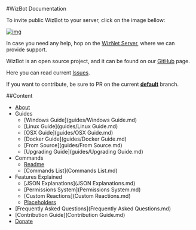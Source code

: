 #WizBot Documentation

To invite public WizBot to your server, click on the image bellow:

[![img][img]](https://discordapp.com/oauth2/authorize?client_id=170849867508350977&scope=bot&permissions=66186303)

In case you need any help, hop on the [WizNet Server][WizNet Server], where we can provide support.

WizBot is an open source project, and it can be found on our [GitHub][GitHub] page.

Here you can read current [Issues][Issues].

If you want to contribute, be sure to PR on the current **[default][repo]** branch.

##Content
- [About](about.md)
- Guides
	- [Windows Guide](guides/Windows Guide.md)
	- [Linux Guide](guides/Linux Guide.md)
	- [OSX Guide](guides/OSX Guide.md)
	- [Docker Guide](guides/Docker Guide.md)
	- [From Source](guides/From Source.md)
	- [Upgrading Guide](guides/Upgrading Guide.md)
- Commands
	- [Readme](Readme.md)
	- [Commands List](Commands List.md)
- Features Explained
	- [JSON Explanations](JSON Explanations.md)
	- [Permissions System](Permissions System.md)
	- [Custom Reactions](Custom Reactions.md)
	- [Placeholders](Placeholders.md)
- [Frequently Asked Questions](Frequently Asked Questions.md)
- [Contribution Guide](Contribution Guide.md)
- [Donate](Donate.md)

[img]: https://cdn.discordapp.com/attachments/202743183774318593/210580315381563392/discord.png
[WizNet Server]: https://discord.gg/0ehQwTK2RBjAxzEY
[GitHub]: https://github.com/Wizkiller96/WizBot
[Issues]: https://github.com/Wizkiller96/WizBot/issues
[repo]: https://github.com/Wizkiller96/WizBot
